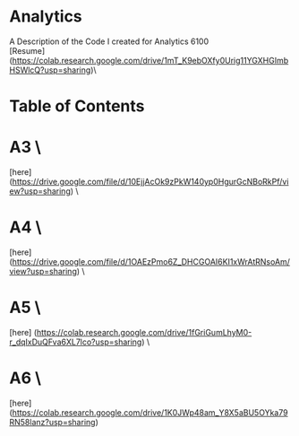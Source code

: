 # Analytics
A Description of the Code I created for Analytics 6100\
[Resume] (https://colab.research.google.com/drive/1mT_K9ebOXfy0Urig11YGXHGImbHSWlcQ?usp=sharing)\

# Table of Contents 
# A3 \
[here] (https://drive.google.com/file/d/10EjjAcOk9zPkW140yp0HgurGcNBoRkPf/view?usp=sharing) \
# A4 \
[here] (https://drive.google.com/file/d/1OAEzPmo6Z_DHCGOAI6KI1xWrAtRNsoAm/view?usp=sharing) \
# A5 \
[here] (https://colab.research.google.com/drive/1fGriGumLhyM0-r_dqIxDuQFva6XL7lco?usp=sharing) \
# A6 \
[here] (https://colab.research.google.com/drive/1K0JWp48am_Y8X5aBU5OYka79RN58lanz?usp=sharing) 

